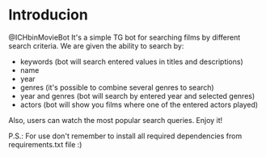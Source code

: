 # Introducion
@ICHbinMovieBot
It's a simple TG bot for searching films by different search criteria. 
We are given the ability to search by:
- keywords (bot will search entered values in titles and descriptions)
- name
- year
- genres (it's possible to combine several genres to search)
- year and genres (bot will search by entered year and selected genres)
- actors (bot will show you films where one of the entered actors played)

Also, users can watch the most popular search queries.
Enjoy it!

P.S.: For use don't remember to install all required dependencies from requirements.txt file :)
